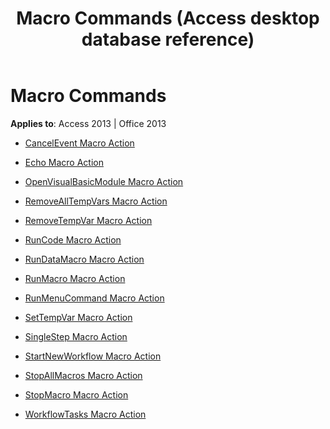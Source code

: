 ﻿---
title: Macro Commands (Access desktop database reference)
TOCTitle: Macro Commands
ms:assetid: 24e7f34d-7902-4644-bb67-33689d9895c0
ms:mtpsurl: https://msdn.microsoft.com/library/Dn124057(v=office.15)
ms:contentKeyID: 52071694
ms.date: 09/18/2015
mtps_version: v=office.15
---

# Macro Commands


**Applies to**: Access 2013 | Office 2013



  - [CancelEvent Macro Action](cancelevent-macro-action.md)

  - [Echo Macro Action](echo-macro-action.md)

  - [OpenVisualBasicModule Macro Action](openvisualbasicmodule-macro-action.md)

  - [RemoveAllTempVars Macro Action](removealltempvars-macro-action.md)

  - [RemoveTempVar Macro Action](removetempvar-macro-action.md)

  - [RunCode Macro Action](runcode-macro-action.md)

  - [RunDataMacro Macro Action](rundatamacro-macro-action.md)

  - [RunMacro Macro Action](runmacro-macro-action.md)

  - [RunMenuCommand Macro Action](runmenucommand-macro-action.md)

  - [SetTempVar Macro Action](settempvar-macro-action.md)

  - [SingleStep Macro Action](singlestep-macro-action.md)

  - [StartNewWorkflow Macro Action](startnewworkflow-macro-action.md)

  - [StopAllMacros Macro Action](stopallmacros-macro-action.md)

  - [StopMacro Macro Action](stopmacro-macro-action.md)

  - [WorkflowTasks Macro Action](workflowtasks-macro-action.md)

